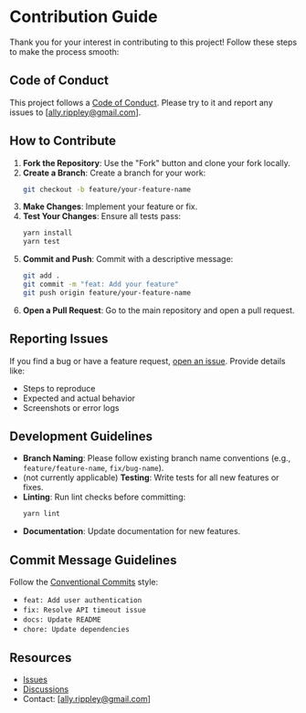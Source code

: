 # Contribution Guide

Thank you for your interest in contributing to this project! Follow these steps to make the process smooth:

## Code of Conduct

This project follows a [Code of Conduct](./CODE_OF_CONDUCT.md). Please try to it and report any issues to [ally.rippley@gmail.com].

## How to Contribute

1. **Fork the Repository**: Use the "Fork" button and clone your fork locally.
2. **Create a Branch**: Create a branch for your work:
   ```bash
   git checkout -b feature/your-feature-name
   ```
3. **Make Changes**: Implement your feature or fix.
4. **Test Your Changes**: Ensure all tests pass:
   ```bash
   yarn install
   yarn test
   ```
5. **Commit and Push**: Commit with a descriptive message:
   ```bash
   git add .
   git commit -m "feat: Add your feature"
   git push origin feature/your-feature-name
   ```
6. **Open a Pull Request**: Go to the main repository and open a pull request.

## Reporting Issues

If you find a bug or have a feature request, [open an issue](./issues). Provide details like:

- Steps to reproduce
- Expected and actual behavior
- Screenshots or error logs

## Development Guidelines

- **Branch Naming**: Please follow existing branch name conventions (e.g., `feature/feature-name`, `fix/bug-name`).
- (not currently applicable) **Testing**: Write tests for all new features or fixes.
- **Linting**: Run lint checks before committing:
  ```bash
  yarn lint
  ```
- **Documentation**: Update documentation for new features.

## Commit Message Guidelines

Follow the [Conventional Commits](https://www.conventionalcommits.org/) style:

- `feat: Add user authentication`
- `fix: Resolve API timeout issue`
- `docs: Update README`
- `chore: Update dependencies`

## Resources

- [Issues](./issues)
- [Discussions](./discussions)
- Contact: [ally.rippley@gmail.com]
